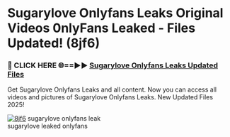 # Sugarylove Onlyfans Leaks Original Videos 0nlyFans Leaked - Files Updated! (8jf6)

<h3>🔴 CLICK HERE 🌐==►► <a href="https://tinyurl.com/2jnfzry5" rel="nofollow">Sugarylove Onlyfans Leaks Updated Files</a></h3>

Get Sugarylove Onlyfans Leaks and all content. Now you can access all videos and pictures of Sugarylove Onlyfans Leaks. New Updated Files 2025!

[![8jf6](https://i.imgur.com/GyGTBgg.gif)](https://tinyurl.com/2jnfzry5)
sugarylove onlyfans leak<br>
sugarylove leaked onlyfans